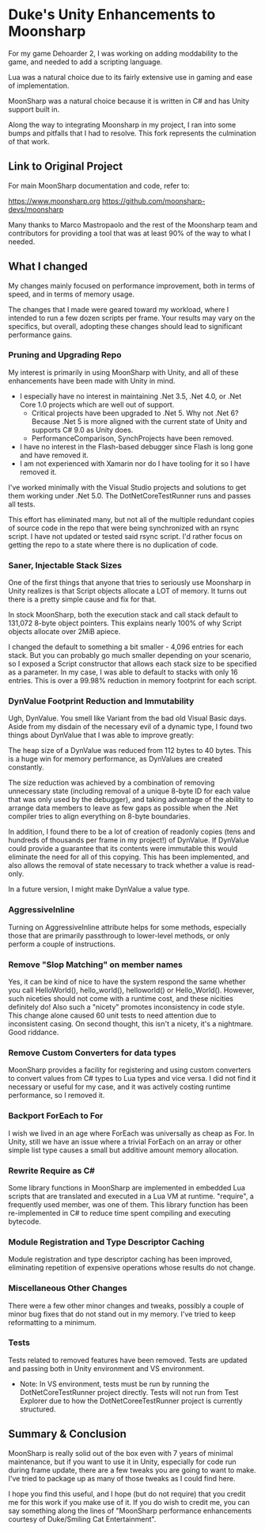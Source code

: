 # Duke's Unity Enhancements to Moonsharp

For my game Dehoarder 2, I was working on adding moddability to the game, and needed to add a scripting language.

Lua was a natural choice due to its fairly extensive use in gaming and ease of implementation.

MoonSharp was a natural choice because it is written in C# and has Unity support built in.

Along the way to integrating Moonsharp in my project, I ran into some bumps and pitfalls that I had to resolve. This fork represents
the culmination of that work.

## Link to Original Project

For main MoonSharp documentation and code, refer to:

https://www.moonsharp.org
https://github.com/moonsharp-devs/moonsharp

Many thanks to Marco Mastropaolo and the rest of the Moonsharp team and contributors for providing a tool that was at least 90%
of the way to what I needed.

## What I changed

My changes mainly focused on performance improvement, both in terms of speed, and in terms of memory usage.

The changes that I made were geared toward my workload, where I intended to run a few dozen scripts per frame. Your results may vary on the specifics,
but overall, adopting these changes should lead to significant performance gains.

### Pruning and Upgrading Repo

My interest is primarily in using MoonSharp with Unity, and all of these enhancements have been made with Unity in mind.
- I especially have no interest in maintaining .Net 3.5, .Net 4.0, or .Net Core 1.0 projects which are well out of support.
  - Critical projects have been upgraded to .Net 5. Why not .Net 6? Because .Net 5 is more aligned with the current state of Unity and supports C# 9.0 as Unity does.
  - PerformanceComparison, SynchProjects have been removed.
- I have no interest in the Flash-based debugger since Flash is long gone and have removed it.
- I am not experienced with Xamarin nor do I have tooling for it so I have removed it.

I've worked minimally with the Visual Studio projects and solutions to get them working under .Net 5.0. The DotNetCoreTestRunner runs and passes all tests.

This effort has eliminated many, but not all of the multiple redundant copies of source code in the repo that were being synchronized with an rsync script.
I have not updated or tested said rsync script. I'd rather focus on getting the repo to a state where there is no duplication of code.

### Saner, Injectable Stack Sizes

One of the first things that anyone that tries to seriously use Moonsharp in Unity realizes is that Script objects allocate a LOT of memory.
It turns out there is a pretty simple cause and fix for that.

In stock MoonSharp, both the execution stack and call stack default to 131,072 8-byte object pointers. This explains nearly 100% of why
Script objects allocate over 2MiB apiece.

I changed the default to something a bit smaller - 4,096 entries for each stack. But you can probably go much smaller depending on your scenario,
so I exposed a Script constructor that allows each stack size to be specified as a parameter. In my case, I was able to default to stacks with
only 16 entries. This is over a 99.98% reduction in memory footprint for each script.

### DynValue Footprint Reduction and Immutability

Ugh, DynValue. You smell like Variant from the bad old Visual Basic days. Aside from my disdain of the necessary evil of a dynamic type,
I found two things about DynValue that I was able to improve greatly:

The heap size of a DynValue was reduced from 112 bytes to 40 bytes. This is a huge win for memory performance, as DynValues are created constantly.

The size reduction was achieved by a combination of removing unnecessary state (including removal of a unique 8-byte ID for each value that was only
used by the debugger), and taking advantage of the ability to arrange data members to
leave as few gaps as possible when the .Net compiler tries to align everything on 8-byte boundaries.

In addition, I found there to be a lot of creation of readonly copies (tens and hundreds of thousands per frame in my project!) of DynValue. If
DynValue could provide a guarantee that its contents were immutable this would eliminate the need for all of this copying. This has been implemented,
and also allows the removal of state necessary to track whether a value is read-only.

In a future version, I might make DynValue a value type.

### AggressiveInline

Turning on AggressiveInline attribute helps for some methods, especially those that are primarily passthrough to lower-level methods, or only perform
a couple of instructions.

### Remove "Slop Matching" on member names

Yes, it can be kind of nice to have the system respond the same whether you call HelloWorld(), hello_world(), helloworld() or Hello_World(). However,
such niceties should not come with a runtime cost, and these nicities definitely do! Also such a "nicety" promotes inconsistency in code style. 
This change alone caused 60 unit tests to need attention due to inconsistent casing. On second thought, this isn't a nicety, it's a nightmare. Good riddance.

### Remove Custom Converters for data types

MoonSharp provides a facility for registering and using custom converters to convert values from C# types to Lua types and vice versa. I did not find
it necessary or useful for my case, and it was actively costing runtime performance, so I removed it.

### Backport ForEach to For

I wish we lived in an age where ForEach was universally as cheap as For. In Unity, still we have an issue where a trivial ForEach on an array or other
simple list type causes a small but additive amount memory allocation.

### Rewrite Require as C#

Some library functions in MoonSharp are implemented in embedded Lua scripts that are translated and executed in a Lua VM at runtime.
"require", a frequently used member, was one of them. This library function has been re-implemented in C# to reduce time spent compiling and executing
bytecode.

### Module Registration and Type Descriptor Caching

Module registration and type descriptor caching has been improved, eliminating repetition of expensive operations whose results do not change.

### Miscellaneous Other Changes

There were a few other minor changes and tweaks, possibly a couple of minor bug fixes that do not stand out in my memory. I've tried to keep reformatting
to a minimum.

### Tests

Tests related to removed features have been removed. Tests are updated and passing both in Unity environment and VS environment.

- Note: In VS environment, tests must be run by running the DotNetCoreTestRunner project directly. Tests will not run from Test Explorer due to how
the DotNetCoreeTestRunner project is currently structured.

## Summary & Conclusion

MoonSharp is really solid out of the box even with 7 years of minimal maintenance, but if you want to use it in Unity, especially for code run during
frame update, there are a few tweaks you are going to want to make. I've tried to package up as many of those tweaks as I could find here.

I hope you find this useful, and I hope (but do not require) that you credit me for this work if you make use of it. If you do wish to credit me, you can
say something along the lines of "MoonSharp performance enhancements courtesy of Duke/Smiling Cat Entertainment".
